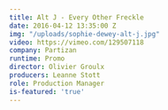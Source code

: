 ```yaml
---
title: Alt J - Every Other Freckle
date: 2016-04-12 13:35:00 Z
img: "/uploads/sophie-dewey-alt-j.jpg"
video: https://vimeo.com/129507118
company: Partizan
runtime: Promo
director: Olivier Groulx
producers: Leanne Stott
role: Production Manager
is-featured: 'true'
---
```


